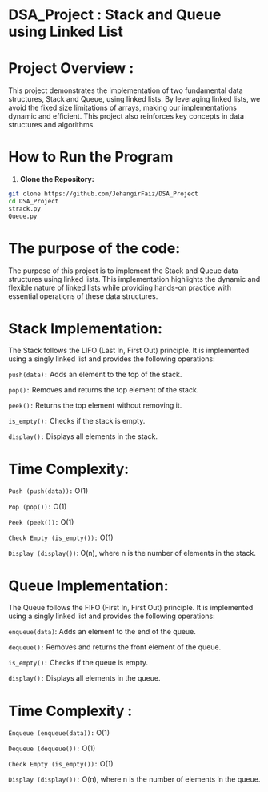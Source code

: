 # DSA_Project : Stack and Queue using Linked List
# Project Overview :
This project demonstrates the implementation of two fundamental data structures, Stack and Queue, using linked lists. By leveraging linked lists, we avoid the fixed size limitations of arrays, making our implementations dynamic and efficient. This project also reinforces key concepts in data structures and algorithms.

# How to Run the Program
1) **Clone the Repository:**
```bash
git clone https://github.com/JehangirFaiz/DSA_Project
cd DSA_Project
strack.py
Queue.py
```
# The purpose of the code:
The purpose of this project is to implement the Stack and Queue data structures using linked lists. This implementation highlights the dynamic and flexible nature of linked lists while providing hands-on practice with essential operations of these data structures.

# Stack Implementation:
The Stack follows the LIFO (Last In, First Out) principle. It is implemented using a singly linked list and provides the following operations:

``push(data):`` Adds an element to the top of the stack.

``pop():`` Removes and returns the top element of the stack.

``peek():`` Returns the top element without removing it.

``is_empty():`` Checks if the stack is empty.

``display():`` Displays all elements in the stack.

# Time Complexity:

``Push (push(data)):`` O(1)

``Pop (pop()):`` O(1)

``Peek (peek()):`` O(1)

``Check Empty (is_empty()):`` O(1)

``Display (display())``: O(n), where n is the number of elements in the stack.


# Queue Implementation:
The Queue follows the FIFO (First In, First Out) principle. It is implemented using a singly linked list and provides the following operations:

``enqueue(data)``: Adds an element to the end of the queue.

``dequeue():`` Removes and returns the front element of the queue.

``is_empty():`` Checks if the queue is empty.

``display():`` Displays all elements in the queue.

# Time Complexity :

``Enqueue (enqueue(data)):`` O(1)

``Dequeue (dequeue()):`` O(1)

``Check Empty (is_empty()):`` O(1)

``Display (display()):`` O(n), where n is the number of elements in the queue.

